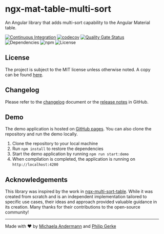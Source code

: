 # ngx-mat-table-multi-sort

An Angular library that adds multi-sort capability to the Angular Material table.

[![Continuous Integration](https://github.com/pgerke/ngx-mat-table-multi-sort/actions/workflows/ci.yml/badge.svg)](https://github.com/pgerke/ngx-mat-table-multi-sort/actions/workflows/ci.yml)
[![codecov](https://codecov.io/gh/pgerke/ngx-mat-table-multi-sort/graph/badge.svg?token=MDIEOFNUYR)](https://codecov.io/gh/pgerke/ngx-mat-table-multi-sort)
[![Quality Gate Status](https://sonarcloud.io/api/project_badges/measure?project=pgerke_ngx-mat-table-multi-sort&metric=alert_status&token=1114974e75c8639e88919fd32d36163e5c3c851c)](https://sonarcloud.io/summary/new_code?id=pgerke_ngx-mat-table-multi-sort)
![Dependencies](https://img.shields.io/librariesio/release/npm/ngx-mat-table-multi-sort)
![npm](https://img.shields.io/npm/v/ngx-mat-table-multi-sort)
![License](https://img.shields.io/github/license/pgerke/ngx-mat-table-multi-sort)

## License

The project is subject to the MIT license unless otherwise noted. A copy can be found [here](./LICENSE.md).

## Changelog

Please refer to the [changelog](./CHANGELOG.md) document or the [release notes](https://github.com/pgerke/ngx-mat-table-multi-sort/releases) in GitHub.

## Demo

The demo application is hosted on [GitHub pages](https://pgerke.github.io/ngx-mat-table-multi-sort/). You can also clone the repository and run the demo locally.

1. Clone the repository to your local machine
1. Run `npm install` to restore the dependencies
1. Start the demo application by running `npm run start:demo`
1. When compilation is completed, the application is running on `http://localhost:4200`

## Acknowledgements

This library was inspired by the work in [ngx-multi-sort-table](https://github.com/Maxl94/ngx-multi-sort-table). While it was created from scratch and is an independent implementation tailored to specific use cases, their ideas and approach provided valuable guidance in its creation. Many thanks for their contributions to the open-source community!

<hr>

Made with ❤️ by [Michaela Andermann](https://github.com/michix99) and [Philip Gerke](https://github.com/pgerke)
